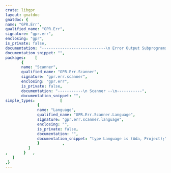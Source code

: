 ```yaml
---
crate: libgpr
layout: gnatdoc
gnatdoc: {
name: "GPR.Err",
qualified_name: "GPR.Err",
signature: "gpr.err",
enclosing: "gpr",
is_private: false,
documentation: "----------------------------\n Error Output Subprograms --\n----------------------------",
documentation_snippet: "",
packages:    [
       {
       name: "Scanner",
       qualified_name: "GPR.Err.Scanner",
       signature: "gpr.err.scanner",
       enclosing: "gpr.err",
       is_private: false,
       documentation: "-----------\n Scanner --\n-----------",
       documentation_snippet: "",
simple_types:           [
              {
              name: "Language",
              qualified_name: "GPR.Err.Scanner.Language",
              signature: "gpr.err.scanner.language",
              enclosing: "",
              is_private: false,
              documentation: "",
              documentation_snippet: "type Language is (Ada, Project);",
              }          ,
          ]
,       }   ,
   ]
,}
---
```

